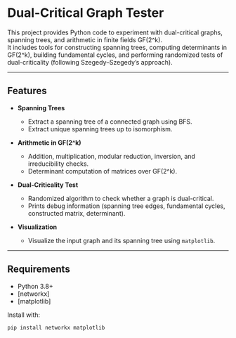 # Dual-Critical Graph Tester

This project provides Python code to experiment with dual-critical graphs, spanning trees, and arithmetic in finite fields GF(2^k).  
It includes tools for constructing spanning trees, computing determinants in GF(2^k), building fundamental cycles, and performing randomized tests of dual-criticality (following Szegedy–Szegedy’s approach).

---

## Features

- **Spanning Trees**

  - Extract a spanning tree of a connected graph using BFS.
  - Extract unique spanning trees up to isomorphism.

- **Arithmetic in GF(2^k)**

  - Addition, multiplication, modular reduction, inversion, and irreducibility checks.
  - Determinant computation of matrices over GF(2^k).

- **Dual-Criticality Test**

  - Randomized algorithm to check whether a graph is dual-critical.
  - Prints debug information (spanning tree edges, fundamental cycles, constructed matrix, determinant).

- **Visualization**
  - Visualize the input graph and its spanning tree using `matplotlib`.

---

## Requirements

- Python 3.8+
- [networkx]
- [matplotlib]

Install with:

```bash
pip install networkx matplotlib
```
